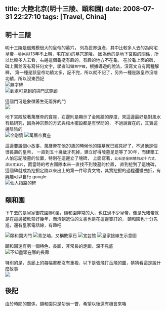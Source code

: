 title: 大陸北京(明十三陵、頤和園)
date: 2008-07-31 22:27:10
tags: [Travel, China]
---

明十三陵
----------
明十三陵是個規模很大的皇帝的墓穴， 列為世界遺產，其中比較多人去的為阿宅皇帝--`明神宗`(13年不上朝，宅在家)的墓穴定陵，
因為他的是地下宮殿的關係，所以比較多人去看，右邊這個龜挺有趣的，有趣的地方不在龜， 
在於龜上面的碑，碑上面並沒有寫任何文字，學者叫做`無字碑`，根據導遊的說法，沒寫文自有兩種解釋，
第一種是該皇帝功績太多，記不完，所以就不記了，另外一種是該皇帝沒啥功績，所以沒東西記  
![無字碑](https://lh6.googleusercontent.com/-RMzpd4DOlRA/SLC_t7i7QxI/AAAAAAAAOLQ/2ltVLYeSqC0/w390-h585-no/IMG_6534.JPG)  
![到處可見到的拱門式穿廊](https://lh6.googleusercontent.com/-tneLL3VBPzo/SLC_5KDc2QI/AAAAAAAAOLQ/D018iGSOjvk/w877-h585-no/IMG_6538.JPG)  

<!-- more -->

這個門可是象徵著生死兩界的門  
![](https://lh5.googleusercontent.com/-M1g0ddzrkAs/SLC_-eeEFSI/AAAAAAAAOLQ/bKu5dqI6JY4/w390-h585-no/IMG_6542.JPG)

地下宮殿放著萬曆帝的寶座，右邊則是顯示了金剛牆的厚度，來這邊最好是對風水有點研究，因為神宗葬的方式與棺木擺設都是有學問的，
不過說實在的，其實這邊陰陰的  
![金剛牆](https://lh3.googleusercontent.com/-QZYVMjA30y0/SLDAkwLWubI/AAAAAAAAOLQ/WxcBj-_GfSE/w877-h585-no/IMG_6572.JPG)
![萬曆帝寶座](https://lh5.googleusercontent.com/-rLmOGYHmivk/SLDAfHpzOoI/AAAAAAAAOLQ/vw8ouyrFkOI/w877-h585-no/IMG_6565.JPG)

這邊要說個小故事，萬曆帝在他20歲的時候他的陵墓就已經見好了，不過他是個很長壽的皇帝，
一直到五十幾歲才死掉，建立好得陵墓足足等了30年，而建築工人怕忘記陵墓的位置，特別在這邊立了塊碑，
上面寫著，`此石至金剛牆前皮十六丈，深三丈五尺`，而當時的考古團隊本來一直找不到陵墓的位置，
直到挖到了這塊碑，這個碑就成為挖掘定陵以來出土的第一件珍貴文物，其實挖掘的過程還蠻曲折，有興趣可以自行 google  
![仙人指路的碑](https://lh6.googleusercontent.com/-yh9UY8vBiHY/SLDAp2yLAcI/AAAAAAAAOLQ/NqgPgAgc1fk/w390-h585-no/IMG_6577.JPG)



頤和園
--------------
下午去的是皇家御花園`頤和園`，頤和園非常的大，也住過不少皇帝，像是光緒帝就是在這邊被軟禁好幾年，而清朝退位的文書也是在這邊簽訂的，
頤和園也十分先進，還有皇家電話線，有趣吧

![頤和園大門](https://lh5.googleusercontent.com/-hJ4BhVJpNzA/SLDA0W5OUVI/AAAAAAAAOLQ/2g8_Pt6Fa8Q/w877-h585-no/IMG_6585.JPG)
![青芝岫，又稱敗家石](https://lh4.googleusercontent.com/-nOzVUPZzmag/SLDBRSZw9rI/AAAAAAAAOLQ/9fEFS2Cq0do/w780-h585-no/CIMG6526.JPG)
![宜芸館](https://lh3.googleusercontent.com/-bsGs3j3H5ek/SLDBLN7cscI/AAAAAAAAOLQ/b3NoKpCMk5U/w780-h585-no/CIMG6522.JPG)
![皇家接線生示意圖](https://lh5.googleusercontent.com/-optBTefl0_Q/SLDBrPgDkrI/AAAAAAAAOLQ/Rb6KNVTK-Hk/w877-h585-no/IMG_6593.JPG)


頤和園還有另一個特色，長廊，非常長的走廊，深不見底  
![不知盡頭在哪的長廊](https://lh6.googleusercontent.com/-phuWNNT7Z3c/SLDB-Ex8IhI/AAAAAAAAOLQ/NlJj3ZBX5S0/w877-h585-no/IMG_6611.JPG)

特別的是，長廊上的每幅畫都沒有重複，以下是張飛打岳飛的圖，猜猜看這是說什麼故事  
![](https://lh5.googleusercontent.com/-Z5Hyqy4YulA/SLDCH0eUjHI/AAAAAAAAOLQ/jmtSJ67trNU/w877-h585-no/IMG_6618.JPG)

後記
--------------
由於時間的關係，頤和園只是匆匆一瞥，希望以後還有機會來嚕   
